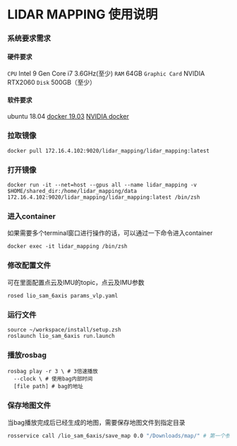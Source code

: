 # LIDAR MAPPING 使用说明

### 系统要求需求
#### 硬件要求
`CPU` Intel 9 Gen Core i7 3.6GHz(至少)
`RAM` 64GB
`Graphic Card` NVIDIA RTX2060
`Disk` 500GB（至少）
#### 软件要求
ubuntu 18.04
[docker 19.03](https://docs.docker.com/engine/install/ubuntu/)
[NVIDIA docker](https://docs.nvidia.com/datacenter/cloud-native/container-toolkit/install-guide.html)

### 拉取镜像
```shell
docker pull 172.16.4.102:9020/lidar_mapping/lidar_mapping:latest
```

### 打开镜像
```shell
docker run -it --net=host --gpus all --name lidar_mapping -v $HOME/shared_dir:/home/lidar_mapping/data 172.16.4.102:9020/lidar_mapping/lidar_mapping:latest /bin/zsh
```
### 进入container
如果需要多个terminal窗口进行操作的话，可以通过一下命令进入container
```shell
docker exec -it lidar_mapping /bin/zsh
```
### 修改配置文件
可在里面配置点云及IMU的topic，点云及IMU参数
```shell
rosed lio_sam_6axis params_vlp.yaml
```

### 运行文件
```shell
source ~/workspace/install/setup.zsh
roslaunch lio_sam_6axis run.launch
```
### 播放rosbag
```shell
rosbag play -r 3 \ # 3倍速播放
  --clock \ # 使用bag内部时间
  [file path] # bag的地址
```
### 保存地图文件
当bag播放完成后已经生成的地图，需要保存地图文件到指定目录
```bash
rosservice call /lio_sam_6axis/save_map 0.0 "/Downloads/map/" # 第一个参数的分辨率，第二个参数为保存地址
```